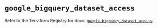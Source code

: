 # `google_bigquery_dataset_access`

Refer to the Terraform Registry for docs: [`google_bigquery_dataset_access`](https://registry.terraform.io/providers/hashicorp/google/6.50.0/docs/resources/bigquery_dataset_access).
